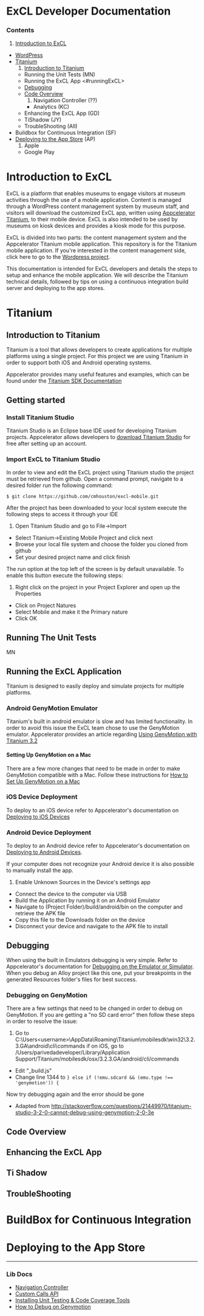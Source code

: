 # ExCL Developer Documentation #

### Contents ###

1. [Introduction to ExCL](#exclIntro)
- [WordPress](https://github.com/cmhouston/excl-cms#wordpress)
- [Titanium](#titanium)
	1. [Introduction to Titanium](#introToTitanium)
	- Running the Unit Tests 				(MN)
	- Running the ExCL App <#runningExCL>
	- [Debugging](#debugging)
	- [Code Overview](#codeOverview)
		1. Navigation Controller 			(??)
		- Analytics 						(KC)
	- Enhancing the ExCL App 				(GD)
	- TiShadow 								(JY)
	- TroubleShooting						(All)
- Buildbox for Continuous Integration 		(SF)
- [Deploying to the App Store](#appStore)	(AP)
	1. Apple
	- Google Play

# <a name="exclIntro"></a> Introduction to ExCL #
ExCL is a platform that enables museums to engage visitors at museum activities through the use of a mobile application. Content is managed through a WordPress content management system by museum staff, and visitors will download the customized ExCL app, written using [Appcelerator Titanium](http://www.appcelerator.com/titanium/), to their mobile device. ExCL is also intended to be used by museums on kiosk devices and provides a kiosk mode for this purpose.

ExCL is divided into two parts: the content management system and the Appcelerator Titanium mobile application. This repository is for the Titanium mobile application. If you're interested in the content management side, click here to go to the [Wordpress project](https://github.com/cmhouston/excl-cms).

This documentation is intended for ExCL developers and details the steps to setup and enhance the mobile application. We will describe the Titanium technical details, followed by tips on using a continuous integration build server and deploying to the app stores.

# <a name="titanium"></a>Titanium #

## <a name="introToTitanium"></a> Introduction to Titanium ##

Titanium is a tool that allows developers to create applications for multiple platforms using a single project. For this project we are using Titanium in order to support both iOS and Android operating systems. 

Appcelerator provides many useful features and examples, which can be found under the [Titanium SDK Documentation](http://docs.appcelerator.com/titanium/3.0/) 

## <a name="gettingStarted"></a> Getting started ##

### Install Titanium Studio ###

Titanium Studio is an Eclipse base IDE used for developing Titanium projects. Appcelerator allows developers to [download Titanium Studio](http://www.appcelerator.com/titanium/) for free after setting  up an account.

### Import ExCL to Titanium Studio ###

In order to view and edit the ExCL project using Titanium studio the project must be retrieved from github. Open a command prompt, navigate to a desired folder run the following command:

	$ git clone https://github.com/cmhouston/excl-mobile.git

After the project has been downloaded to your local system execute the following steps to access it through your IDE

1. Open Titanium Studio and go to File->Import
- Select Titanium->Existing Mobile Project and click next
- Browse your local file system and choose the folder you cloned from github
- Set your desired project name and click finish

The run option at the top left of the screen is by default unavailable. To enable this button execute the following steps:

1. Right click on the project in your Project Explorer and open up the Properties
- Click on Project Natures
- Select Mobile and make it the Primary nature
- Click OK

## Running The Unit Tests ##

MN

## <a name="#runningExCL"></a> Running the ExCL Application ##

Titanium is designed to easily deploy and simulate projects for multiple platforms. 


### Android GenyMotion Emulator ###

Titanium's built in android emulator is slow and has limited functionality. In order to avoid this issue the ExCL team chose to use the GenyMotion  emulator. Appcelerator provides an article regarding [Using GenyMotion with Titanium 3.2](http://www.appcelerator.com/blog/2013/12/using-genymotion-with-titanium-3-2/)

#### Setting Up GenyMotion on a Mac ####

There are a few more changes that need to be made in order to make GenyMotion compatible with a Mac. Follow these instructions for [How to Set Up GenyMotion on a Mac](docs/howToSetUpGenyMotionOnAMac.md)

### iOS Device Deployment ###

To deploy to an iOS device refer to Appcelerator's documentation on [Deploying to iOS Devices](http://docs.appcelerator.com/titanium/3.0/#!/guide/Deploying_to_iOS_devices)

### Android Device Deployment ###

To deploy to an Android device refer to Appcelerator's documentation on [Deploying to Android Devices](http://docs.appcelerator.com/titanium/3.0/#!/guide/Deploying_to_Android_devices).

If your computer does not recognize your Android device it is also possible to manually install the app.

1. Enable Unknown Sources in the Device's settings app
- Connect the device to the computer via USB
- Build the Application by running it on an Android Emulator
- Navigate to (Project Folder)/build/android/bin on the computer and retrieve the APK file
- Copy this file to the Downloads folder on the device
- Disconnect your device and navigate to the APK file to install

## <a name="debugging"></a> Debugging ##

When using the built in Emulators debugging is very simple. Refer to Appcelerator's documentation for [Debugging on the Emulator or Simulator](http://docs.appcelerator.com/titanium/3.0/#!/guide/Debugging_on_the_Emulator_or_Simulator). When you debug an Alloy project like this one, put your breakpoints in the generated Resources folder's files for best success.

### Debugging on GenyMotion ###

There are a few settings that need to be changed in order to debug on GenyMotion. If you are getting a "no SD card error" then follow these steps in order to resolve the issue:

1. Go to C:\Users\<username>\AppData\Roaming\Titanium\mobilesdk\win32\3.2.3.GA\android\cli\commands
	if on iOS, go to /Users/parivedadeveloper/Library/Application Support/Titanium/mobilesdk/osx/3.2.3.GA/android/cli/commands
- Edit "_build.js"
- Change line 1344 to `} else if (!emu.sdcard && (emu.type !== 'genymotion')) {`

Now try debugging again and the error should be gone

* Adapted from http://stackoverflow.com/questions/21449970/titanium-studio-3-2-0-cannot-debug-using-genymotion-2-0-3e

## <a name="codeOverview"></a> Code Overview ##

## Enhancing the ExCL App ##

## Ti Shadow ##

## TroubleShooting ##

# BuildBox for Continuous Integration #

# <a name="appStore"></a> Deploying to the App Store #


_______
### Lib Docs ###

* [Navigation Controller](/docs/NavigationController.md)
* [Custom Calls API](/docs/CustomCalls.md)
* [Installing Unit Testing & Code Coverage Tools](/docs/installingUnitTestingAndCodeCoverageTools.md)
* [How to Debug on Genymotion](/docs/debuggingOnGenymotion.md)

